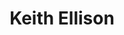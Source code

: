 ---
layout: default
tag: MN
title: Keith Ellison
image: https://ellison.house.gov/sites/ellison.house.gov/files/wysiwyg_uploaded/KME%20Official%20Photo%202010.jpg
district: 5
party: Democrat
seat: House
website: http://www.keithellison.org/
donate: https://secure.actblue.com/contribute/page/sdkeithellison
---